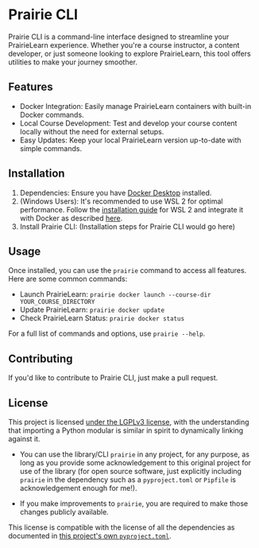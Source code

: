 # Prairie CLI

Prairie CLI is a command-line interface designed to streamline your PrairieLearn experience. Whether you're a course instructor, a content developer, or just someone looking to explore PrairieLearn, this tool offers utilities to make your journey smoother.

## Features

* Docker Integration: Easily manage PrairieLearn containers with built-in Docker commands.
* Local Course Development: Test and develop your course content locally without the need for external setups.
* Easy Updates: Keep your local PrairieLearn version up-to-date with simple commands.

## Installation

1. Dependencies: Ensure you have [Docker Desktop](https://www.docker.com/products/docker-desktop/) installed.
2. (Windows Users): It's recommended to use WSL 2 for optimal performance. Follow the [installation guide](https://learn.microsoft.com/en-us/windows/wsl/install) for WSL 2 and integrate it with Docker as described [here](https://docs.docker.com/desktop/windows/wsl/).
3. Install Prairie CLI: (Installation steps for Prairie CLI would go here)

## Usage

Once installed, you can use the `prairie` command to access all features. Here are some common commands:

* Launch PrairieLearn: `prairie docker launch --course-dir YOUR_COURSE_DIRECTORY`
* Update PrairieLearn: `prairie docker update`
* Check PrairieLearn Status: `prairie docker status`

For a full list of commands and options, use `prairie --help`.

## Contributing

If you'd like to contribute to Prairie CLI, just make a pull request.

## License

This project is licensed [under the LGPLv3 license](https://www.gnu.org/licenses/lgpl-3.0.en.html),
with the understanding that importing a Python modular is similar in spirit to dynamically linking
against it.

- You can use the library/CLI `prairie` in any project, for any purpose,
  as long as you provide some acknowledgement to this original project for
  use of the library (for open source software, just explicitly including
  `prairie` in the dependency such as a `pyproject.toml` or `Pipfile`
  is acknowledgement enough for me!).

- If you make improvements to `prairie`, you are required to make those
  changes publicly available.

This license is compatible with the license of all the dependencies as
documented in [this project's own `pyproject.toml`](https://github.com/jlumbroso/prairie/blob/master/pyproject.toml#L29-L49).

